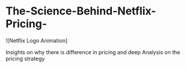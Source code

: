 # The-Science-Behind-Netflix-Pricing-
![Netflix Logo Animation]

Insights on why there is difference in pricing and deep Analysis on the pricing strategy 
